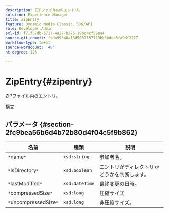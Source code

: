 ```yaml
---
description: ZIPファイル内のエントリ。
solution: Experience Manager
title: ZipEntry
feature: Dynamic Media Classic、SDK/API
role: Developer,Admin
exl-id: f71f57db-6717-4a27-b275-19bc4cf59ea4
source-git-commit: fcda99340a18d5037157723bb3bdca5fa9df3277
workflow-type: tm+mt
source-wordcount: '48'
ht-degree: 12%

---
```


# ZipEntry{#zipentry}

ZIPファイル内のエントリ。

構文

## パラメータ {#section-2fc9bea56b6d4b72b80d4f04c5f9b862}

| 名前 | 種類 | 説明 |
|---|---|---|
| `*`name`*` | `xsd:string` | 参加者名。 |
| `*`isDirectory`*` | `xsd:boolean` | エントリがディレクトリかどうかを判断します。 |
| `*`lastModified`*` | `xsd:dateTime` | 最終変更の日時。 |
| `*`compressedSize`*` | `xsd:long` | 圧縮サイズ |
| `*`uncompressedSize`*` | `xsd:long` | 非圧縮サイズ。 |
